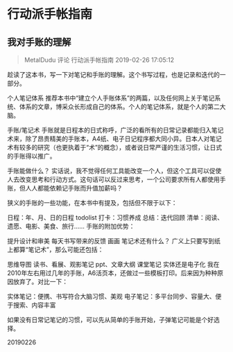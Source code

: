 # 行动派手帐指南

## 我对手账的理解

> MetalDudu 评论 行动派手帐指南   2019-02-26 17:05:12

趁读了这本书，写一下对笔记和手账的理解。这个书写过程，也是记录和迭代的一部分。

个人笔记体系
推荐本书中“建立个人手账体系”的两篇，以及任何网上关于笔记系统、体系的文章，博采众长形成自己的体系。个人的笔记体系，就是个人的第二大脑。

手账/笔记术
手账就是日程本的日式称呼，广泛的看所有的日常记录都能归入笔记术来，除了昂贵精美的手账本，A4纸、电子日记程序都大同小异。日本人对笔记术有较多的研究（也更执着于“术”的概念），或者说日常严谨的生活习惯，让日式的手账得以推广。

手账能做什么？
实话说，我不觉得任何工具能改变一个人，但这个工具可以促使人去改变思考和行动方式。这句话可以反过来思考，一个公司要求所有人都使用手账，但人人都能依赖记手账而升值加薪吗？

狭义的手账的一些功能，在本书中有提及，包括但不限于以下：

日程：年、月、日的日程
todolist
打卡：习惯养成
总结：迭代回顾
清单：阅读、遗愿、电影、美食、旅行……
手账的附加优势：

提升设计和审美
每天书写带来的反馈
画画
笔记术还有什么？
广义上只要写到纸上都算“笔记术”，那么可能还包括：

思维导图
读书、看展、观影笔记
ppt、文章大纲
课堂笔记
实体还是电子化
我在2010年左右用过几年的手账，A6活页本，还做过一些模板打印。后来因为种种原因放弃了。对比一下：

实体笔记：便携、书写符合大脑习惯、美观 电子笔记：多平台同步、容量大、便于搜索、内容丰富

如果没有日常记笔记的习惯，可以先从简单的手账开始，子弹笔记可能是个好选择。

20190226